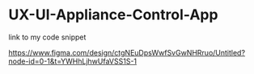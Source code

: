 # UX-UI-Appliance-Control-App


link to my code snippet 

https://www.figma.com/design/ctgNEuDpsWwfSvGwNHRruo/Untitled?node-id=0-1&t=YWHhLjhwUfaVSS1S-1
